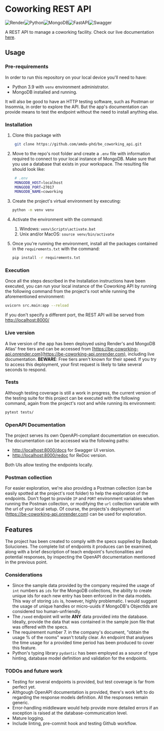 # Coworking REST API

![Render](https://img.shields.io/badge/Render-%46E3B7.svg?style=for-the-badge&logo=render&logoColor=white)![Python](https://img.shields.io/badge/python-3670A0?style=for-the-badge&logo=python&logoColor=ffdd54)![MongoDB](https://img.shields.io/badge/MongoDB-%234ea94b.svg?style=for-the-badge&logo=mongodb&logoColor=white)![FastAPI](https://img.shields.io/badge/FastAPI-005571?style=for-the-badge&logo=fastapi)![Swagger](https://img.shields.io/badge/-Swagger-%23Clojure?style=for-the-badge&logo=swagger&logoColor=white)

A REST API to manage a coworking facility. Check our live documentation [here](https://be-coworking-api.onrender.com).

## Usage

### Pre-requirements

In order to run this repository on your local device you'll need to have:

- Python 3.9 with `venv` environment administrator.
- MongoDB installed and running.

It will also be good to have an HTTP testing software, such as Postman or Insomnia, in order to explore the API. But the app's documentation can provide means to test the endpoint without the need to install anything else.

### Installation

1. Clone this package with

   ```bash
    git clone https://github.com/amda-phd/be_coworking_api.git
    ```

2. Move to the repo's root folder and create a `.env` file with information required to connect to your local instance of MongoDB. Make sure that you use a database that exists in your workspace. The resulting file should look like:

   ```bash
    # .env
    MONGODB_HOST=localhost
    MONGODB_PORT=27017
    MONGODB_NAME=coworking
   ```

3. Create the project's virtual environment by executing:

   ```bash
   python -m venv venv
   ```

4. Activate the environment with the command:
   1. Windows: `venv\Scripts\activate.bat`
   2. Unix and/or MacOS: `source venv/bin/activate`
5. Once you're running the environment, install all the packages contained in the `requirements.txt` with the command:

   ```bash
   pip install -r requirements.txt
   ```

### Execution

Once all the steps described in the Installation instructions have been executed, you can run your local instance of the Coworking API by running the following command from the project's root while running the aforementioned environment:

```bash
uvicorn src.main:app --reload 
```

If you don't specify a different port, the REST API will be served from [http://localhost:8000/](http://localhost:8000/)

### Live version

A live version of the app has been deployed using Render's and MongoDB Atlas' free tiers and can be accessed from [https://be-coworking-api.onrender.com](https://be-coworking-api.onrender.com), including live documentation. **BEWARE**: Free tiers aren't known for their speed. If you try to access this deployment, your first request is likely to take several seconds to respond.

### Tests

Although testing coverage is still a work in progress, the current version of the testing suite for this project can be executed with the following command, again from the project's root and while running its environment:

```bash
pytest tests/
```

### OpenAPI Documentation

The project serves its own OpenAPI-compliant documentation on execution. The documentation can be accessed wia the following paths:

- [http://localhost:8000/docs](http://localhost:8000/docs) for Swagger UI version.
- [http://localhost:8000/redoc](http://localhost:8000/redoc) for ReDoc version.

Both UIs allow testing the endpoints locally.

### Postman collection

For easier exploration, we're also providing a Postman collection (can be easily spotted at the project's root folder) to help the exploration of the endpoints. Don't foget to provide `IP` and `PORT` environment variables when running the Postman collection, or modifying the `url` collection variable with the url of your local setup. Of course, the projects's deployment url (https://be-coworking-api.onrender.com) can be used for exploration.

## Features

The project has been created to comply with the specs supplied by Baobab Soluciones. The complete list of endpoints it produces can be examined, along with a brief description of teach endpoint's functionalities and potential responses, by inspecting the OpenAPI documentation mentioned in the previous point.

### Considerations

- Since the sample data provided by the company required the usage of `int` numbers as `ids` for the MongoDB collections, the ability to create unique ids for each new entry has been enforced in the data models. This way of storing `ids` is, however, highly problematic. I would suggest the usage of unique handles or micro-uuids if MongoDB's ObjectIds are considered too human-unfriendly.
- The `/seed` endpoint will write **ANY** data provided into the database. Ideally, provide the data that was contained in the sample json file that was offered with the specs.
- The requirement number 7. in the company's document, "obtain the usage % of the rooms" wasn't totally clear. An endpoint that analyses the time usage for a provided time period has been produced to cover this feature.
- Python's typing library `pydantic` has been employed as a source of type hinting, database model definition and validation for the endpoints.
  
### TODOs and future work

- Testing for several endpoints is provided, but test coverage is far from perfect yet.
- Althgough OpenAPI documentation is provided, there's work left to do regarding the response models definition. All the responses remain generic.
- Error-handling middleware would help provide more detailed errors if an exception is raised at the database-communication level.
- Mature logging.
- Include linting, pre-commit hook and testing Github workflow.
